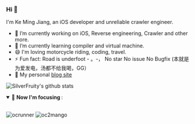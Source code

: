 ### Hi 👏
I'm Ke Ming Jiang, an iOS developer and unreliable crawler engineer.
* 🔭 I’m currently working on iOS, Reverse engineering, Crawler and other more.
* 🌱 I’m currently learning compiler and virtual machine.
* 😄 I'm loving motorcycle riding, coding, travel.
* ⚡ Fun fact: Road is underfoot - 。-， No star No issue No Bugfix (本就是为爱发电，汤都不给我喝，GG）
* 👋 My personal [blog site](https://www.sayhelloworld.blog)
<!--
**SilverFruity/SilverFruity** is a ✨ _special_ ✨ repository because its `README.md` (this file) appears on your GitHub profile.

Here are some ideas to get you started:
- 🔭 I’m currently working on ...
- 🌱 I’m currently learning ...
- 👯 I’m looking to collaborate on ...
- 🤔 I’m looking for help with ...
- 💬 Ask me about ...
- 📫 How to reach me: ...
- 😄 Pronouns: ...
- ⚡ Fun fact: ...
-->


![SilverFruity's github stats](https://github-readme-stats.vercel.app/api?username=SilverFruity)

<details open>
<summary> 🎯 <b> Now I'm focusing </b>: </summary>
<br>
 
![ocrunner][ocrunner_repo]  ![oc2mango][oc2mango_repo] 

</details>

[ocrunner_repo]: https://github-readme-stats.vercel.app/api/pin/?username=SilverFruity&repo=OCRunner&theme=default
[oc2mango_repo]: https://github-readme-stats.vercel.app/api/pin/?username=SilverFruity&repo=oc2mango&theme=default
